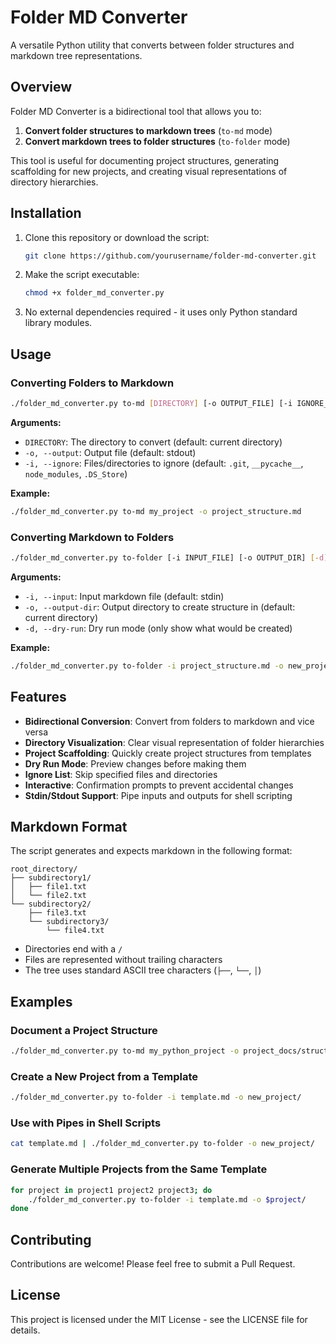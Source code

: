 # Folder MD Converter

A versatile Python utility that converts between folder structures and markdown tree representations.

## Overview

Folder MD Converter is a bidirectional tool that allows you to:

1. **Convert folder structures to markdown trees** (`to-md` mode)
2. **Convert markdown trees to folder structures** (`to-folder` mode)

This tool is useful for documenting project structures, generating scaffolding for new projects, and creating visual representations of directory hierarchies.

## Installation

1. Clone this repository or download the script:
   ```bash
   git clone https://github.com/yourusername/folder-md-converter.git
   ```

2. Make the script executable:
   ```bash
   chmod +x folder_md_converter.py
   ```

3. No external dependencies required - it uses only Python standard library modules.

## Usage

### Converting Folders to Markdown

```bash
./folder_md_converter.py to-md [DIRECTORY] [-o OUTPUT_FILE] [-i IGNORE_LIST]
```

**Arguments:**
- `DIRECTORY`: The directory to convert (default: current directory)
- `-o, --output`: Output file (default: stdout)
- `-i, --ignore`: Files/directories to ignore (default: `.git`, `__pycache__`, `node_modules`, `.DS_Store`)

**Example:**
```bash
./folder_md_converter.py to-md my_project -o project_structure.md
```

### Converting Markdown to Folders

```bash
./folder_md_converter.py to-folder [-i INPUT_FILE] [-o OUTPUT_DIR] [-d]
```

**Arguments:**
- `-i, --input`: Input markdown file (default: stdin)
- `-o, --output-dir`: Output directory to create structure in (default: current directory)
- `-d, --dry-run`: Dry run mode (only show what would be created)

**Example:**
```bash
./folder_md_converter.py to-folder -i project_structure.md -o new_project/
```

## Features

- **Bidirectional Conversion**: Convert from folders to markdown and vice versa
- **Directory Visualization**: Clear visual representation of folder hierarchies
- **Project Scaffolding**: Quickly create project structures from templates
- **Dry Run Mode**: Preview changes before making them
- **Ignore List**: Skip specified files and directories
- **Interactive**: Confirmation prompts to prevent accidental changes
- **Stdin/Stdout Support**: Pipe inputs and outputs for shell scripting

## Markdown Format

The script generates and expects markdown in the following format:

```
root_directory/
├── subdirectory1/
│   ├── file1.txt
│   └── file2.txt
└── subdirectory2/
    ├── file3.txt
    └── subdirectory3/
        └── file4.txt
```

- Directories end with a `/`
- Files are represented without trailing characters
- The tree uses standard ASCII tree characters (`├──`, `└──`, `│`)

## Examples

### Document a Project Structure

```bash
./folder_md_converter.py to-md my_python_project -o project_docs/structure.md
```

### Create a New Project from a Template

```bash
./folder_md_converter.py to-folder -i template.md -o new_project/
```

### Use with Pipes in Shell Scripts

```bash
cat template.md | ./folder_md_converter.py to-folder -o new_project/
```

### Generate Multiple Projects from the Same Template

```bash
for project in project1 project2 project3; do
    ./folder_md_converter.py to-folder -i template.md -o $project/
done
```

## Contributing

Contributions are welcome! Please feel free to submit a Pull Request.

## License

This project is licensed under the MIT License - see the LICENSE file for details.
